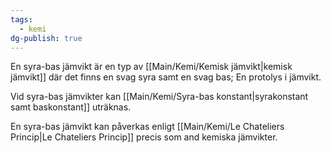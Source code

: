 ```yaml
---
tags:
  - kemi
dg-publish: true
---
```


En syra-bas jämvikt är en typ av [[Main/Kemi/Kemisk jämvikt\|kemisk jämvikt]] där det finns en svag syra samt en svag bas; En protolys i jämvikt.

Vid syra-bas jämvikter kan [[Main/Kemi/Syra-bas konstant\|syrakonstant samt baskonstant]] uträknas.

En syra-bas jämvikt kan påverkas enligt [[Main/Kemi/Le Chateliers Princip\|Le Chateliers Princip]] precis som and kemiska jämvikter.
